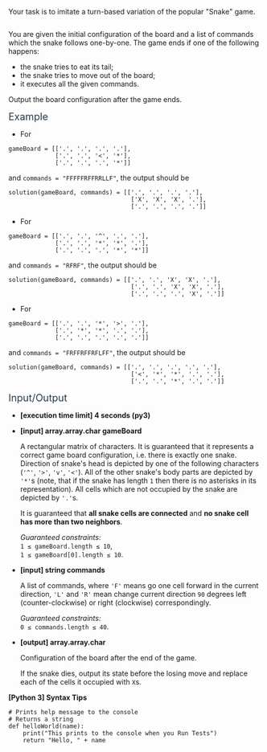 <p>Your task is to imitate a turn-based variation of the popular "Snake" game.</p>
<p><img src="https://codesignal.s3.amazonaws.com/tasks/snakeGame/img/snake.gif?_tm=1624666387111" alt /></p>
<p>You are given the initial configuration of the board and a list of commands which the snake follows one-by-one. The game ends if one of the following happens:</p>
<ul>
<li>the snake tries to eat its tail;</li>
<li>the snake tries to move out of the board;</li>
<li>it executes all the given commands.</li>
</ul>
<p>Output the board configuration after the game ends.</p>
<p><span class="markdown--header" style="color:#2b3b52;font-size:1.4em">Example</span></p>
<ul>
<li>For</li>
</ul>
<pre><code>gameBoard = [['.', '.', '.', '.'],
             ['.', '.', '&lt;', '*'],
             ['.', '.', '.', '*']]
</code></pre>
<p>and <code>commands = "FFFFFRFFRRLLF"</code>, the output should be</p>
<pre><code>solution(gameBoard, commands) = [['.', '.', '.', '.'],
                                  ['X', 'X', 'X', '.'],
                                  ['.', '.', '.', '.']]
</code></pre>
<ul>
<li>For</li>
</ul>
<pre><code>gameBoard = [['.', '.', '^', '.', '.'],
             ['.', '.', '*', '*', '.'],
             ['.', '.', '.', '*', '*']]
</code></pre>
<p>and <code>commands = "RFRF"</code>, the output should be</p>
<pre><code>solution(gameBoard, commands) = [['.', '.', 'X', 'X', '.'],
                                  ['.', '.', 'X', 'X', '.'],
                                  ['.', '.', '.', 'X', '.']]
</code></pre>
<ul>
<li>For</li>
</ul>
<pre><code>gameBoard = [['.', '.', '*', '&gt;', '.'],
             ['.', '*', '*', '.', '.'],
             ['.', '.', '.', '.', '.']]
</code></pre>
<p>and <code>commands = "FRFFRFFRFLFF"</code>, the output should be</p>
<pre><code>solution(gameBoard, commands) = [['.', '.', '.', '.', '.'],
                                  ['&lt;', '*', '*', '.', '.'],
                                  ['.', '.', '*', '.', '.']]
</code></pre>
<p><span class="markdown--header" style="color:#2b3b52;font-size:1.4em">Input/Output</span></p>
<ul>
<li>
<p><strong>[execution time limit] 4 seconds (py3)</strong></p>
</li>
<li>
<p><strong>[input] array.array.char gameBoard</strong></p>
<p>A rectangular matrix of characters. It is guaranteed that it represents a correct game board configuration, i.e. there is exactly one snake. Direction of snake's head is depicted by one of the following characters (<code>'^'</code>, <code>'&gt;'</code>, <code>'v'</code>, <code>'&lt;'</code>). All of the other snake's body parts are depicted by <code>'*'</code>s (note, that if the snake has length <code>1</code> then there is no asterisks in its representation). All cells which are not occupied by the snake are depicted by <code>'.'</code>s.</p>
<p>It is guaranteed that <strong>all snake cells are connected</strong> and <strong>no snake cell has more than two neighbors</strong>.</p>
<p><em>Guaranteed constraints:</em><br />
<code>1 ≤ gameBoard.length ≤ 10</code>,<br />
<code>1 ≤ gameBoard[0].length ≤ 10</code>.</p>
</li>
<li>
<p><strong>[input] string commands</strong></p>
<p>A list of commands, where <code>'F'</code> means go one cell forward in the current direction, <code>'L'</code> and <code>'R'</code> mean change current direction <code>90</code> degrees left (counter-clockwise) or right (clockwise) correspondingly.</p>
<p><em>Guaranteed constraints:</em><br />
<code>0 ≤ commands.length ≤ 40</code>.</p>
</li>
<li>
<p><strong>[output] array.array.char</strong></p>
<p>Configuration of the board after the end of the game.</p>
<p>If the snake dies, output its state before the losing move and replace each of the cells it occupied with <code>X</code>s.</p>
</li>
</ul>
<p><strong>[Python 3] Syntax Tips</strong></p>
<pre><code class="language-python"><span class="hljs-comment"># Prints help message to the console</span>
<span class="hljs-comment"># Returns a string</span>
<span class="hljs-keyword">def</span> <span class="hljs-title function_">helloWorld</span>(<span class="hljs-params">name</span>):
    <span class="hljs-built_in">print</span>(<span class="hljs-string">"This prints to the console when you Run Tests"</span>)
    <span class="hljs-keyword">return</span> <span class="hljs-string">"Hello, "</span> + name

</code></pre>
